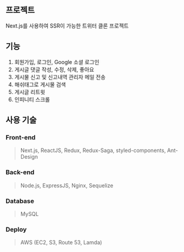## 프로젝트

Next.js를 사용하여 SSR이 가능한 트위터 클론 프로젝트

## 기능

1. 회원가입, 로그인, Google 소셜 로그인
2. 게시글 댓글 작성, 수정, 삭제, 좋아요
3. 게시물 신고 및 신고내역 관리자 메일 전송
4. 해쉬태그로 게시물 검색
5. 게시글 리트윗
6. 인피니티 스크롤

## 사용 기술

### Front-end

> Next.js, ReactJS, Redux, Redux-Saga, styled-components, Ant-Design

### Back-end

> Node.js, ExpressJS, Nginx, Sequelize

### Database

> MySQL

### Deploy

> AWS (EC2, S3, Route 53, Lamda)
